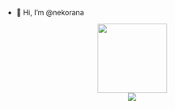 - 👋 Hi, I’m @nekorana

<div align="center">
	<img height="137px" src="https://github-readme-stats.vercel.app/api?username=nekorana&hide_title=true&hide_border=true&show_icons=trueline_height=21&text_color=000&icon_color=000&bg_color=0,ea6161,ffc64d,fffc4d,52fa5a&theme=graywhite" />
</div>
<div align="center">
	<img  src="https://github-readme-stats.vercel.app/api/top-langs/?username=nekorana&hide_title=true&hide_border=true&layout=compact&langs_count=6&text_color=000&icon_color=fff&bg_color=0,52fa5a,4dfcff,c64dff&theme=graywhite" />
</div>
